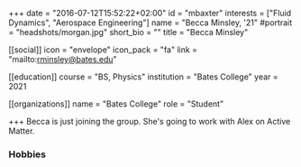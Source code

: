+++
date = "2016-07-12T15:52:22+02:00"
id = "mbaxter"
interests = ["Fluid Dynamics", "Aerospace Engineering"]
name = "Becca Minsley, '21"
#portrait = "headshots/morgan.jpg"
short_bio = ""
title = "Becca Minsley"

[[social]]
    icon = "envelope"
    icon_pack = "fa"
    link = "mailto:rminsley@bates.edu"

[[education]]
    course = "BS, Physics"
    institution = "Bates College"
    year = 2021

[[organizations]]
    name = "Bates College"
    role = "Student"

+++ 
Becca is just joining the group. She's going to work with Alex on Active Matter.

### Hobbies

